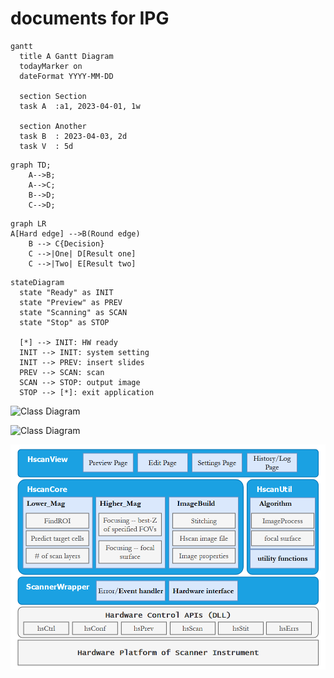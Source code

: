 # documents for IPG

```mermaid
gantt
  title A Gantt Diagram
  todayMarker on
  dateFormat YYYY-MM-DD
  
  section Section
  task A  :a1, 2023-04-01, 1w
  
  section Another
  task B  : 2023-04-03, 2d
  task V  : 5d
```

```mermaid
graph TD;
    A-->B;
    A-->C;
    B-->D;
    C-->D;
```

```mermaid
graph LR
A[Hard edge] -->B(Round edge)
    B --> C{Decision}
    C -->|One| D[Result one]
    C -->|Two| E[Result two]
```

```mermaid
stateDiagram
  state "Ready" as INIT
  state "Preview" as PREV
  state "Scanning" as SCAN
  state "Stop" as STOP
  
  [*] --> INIT: HW ready
  INIT --> INIT: system setting
  INIT --> PREV: insert slides
  PREV --> SCAN: scan
  SCAN --> STOP: output image
  STOP --> [*]: exit application
```

![Class Diagram](http://www.plantuml.com/plantuml/proxy?src=https://raw.githubusercontent.com/t120603/myDOC/master/UML/statediagram.puml)

![Class Diagram](http://www.plantuml.com/plantuml/proxy?src=https://raw.githubusercontent.com/t120603/myDOC/master/UML/instance.puml)

![test](https://github.com/t120603/myDOC/blob/master/SW-architecture.png)
